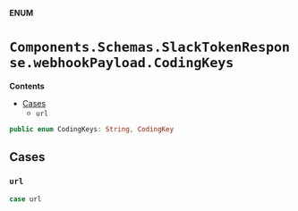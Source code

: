 **ENUM**

# `Components.Schemas.SlackTokenResponse.webhookPayload.CodingKeys`

**Contents**

- [Cases](#cases)
  - `url`

```swift
public enum CodingKeys: String, CodingKey
```

## Cases
### `url`

```swift
case url
```
